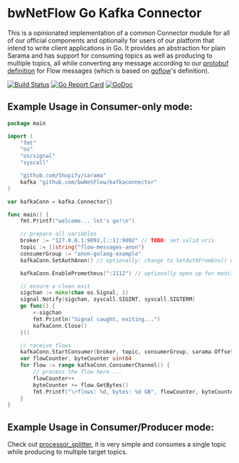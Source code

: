 # bwNetFlow Go Kafka Connector

This is a opinionated implementation of a common Connector module for all of
our official components and optionally for users of our platform that intend to
write client applications in Go. It provides an abstraction for plain Sarama
and has support for consuming topics as well as producing to multiple topics,
all while converting any message according to our
[protobuf definition](https://github.com/bwNetFlow/protobuf) for Flow messages
(which is based on [goflow](https://github.com/cloudflare/goflow)'s
definition).

[![Build Status](https://travis-ci.org/bwNetFlow/kafkaconnector.svg)](https://travis-ci.org/bwNetFlow/kafkaconnector)
[![Go Report Card](https://goreportcard.com/badge/github.com/bwNetFlow/kafkaconnector)](https://goreportcard.com/report/github.com/bwNetFlow/kafkaconnector)
[![GoDoc](https://godoc.org/github.com/bwNetFlow/kafkaconnector?status.svg)](https://godoc.org/github.com/bwNetFlow/kafkaconnector)

## Example Usage in Consumer-only mode:

```go
package main

import (
	"fmt"
	"os"
	"os/signal"
	"syscall"

	"github.com/Shopify/sarama"
	kafka "github.com/bwNetFlow/kafkaconnector"
)

var kafkaConn = kafka.Connector{}

func main() {
	fmt.Printf("welcome... let's go!\n")

	// prepare all variables
	broker := "127.0.0.1:9092,[::1]:9092" // TODO: set valid uris
	topic := []string{"flow-messages-anon"}
	consumerGroup := "anon-golang-example"
	kafkaConn.SetAuthAnon() // optionally: change to SetAuthFromEnv() or SetAuth(user string, pass string)

	kafkaConn.EnablePrometheus(":2112") // optionally open up for monitoring

	// ensure a clean exit
	sigchan := make(chan os.Signal, 1)
	signal.Notify(sigchan, syscall.SIGINT, syscall.SIGTERM)
	go func() {
		<-sigchan
		fmt.Println("Signal caught, exiting...")
		kafkaConn.Close()
	}()

	// receive flows
	kafkaConn.StartConsumer(broker, topic, consumerGroup, sarama.OffsetNewest)
	var flowCounter, byteCounter uint64
	for flow := range kafkaConn.ConsumerChannel() {
		// process the flow here ...
		flowCounter++
		byteCounter += flow.GetBytes()
		fmt.Printf("\rflows: %d, bytes: %d GB", flowCounter, byteCounter/1024/1024/1024)
	}
}
```

## Example Usage in Consumer/Producer mode:
Check out
[processor_splitter](https://github.com/bwNetFlow/processor_splitter), it is
very simple and consumes a single topic while producing to multiple target
topics.
